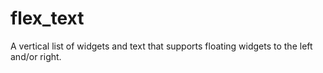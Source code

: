 # flex_text

A vertical list of widgets and text that supports floating widgets to the left and/or right.
